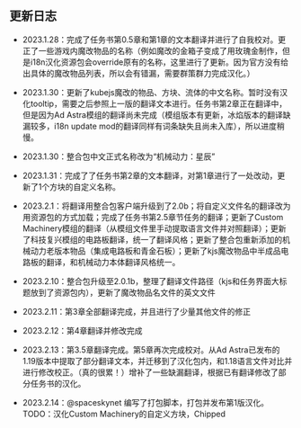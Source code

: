 ## 更新日志

* 2023.1.28：完成了任务书第0.5章和第1章的文本翻译并进行了自我校对。更正了一些游戏内魔改物品的名称（例如魔改的金箱子变成了用玫瑰金制作，但是i18n汉化资源包会override原有的名称，这里进行了更新。因为官方没有给出具体的魔改物品列表，所以会有错漏，需要群策群力完成汉化。）

* 2023.1.30：更新了kubejs魔改的物品、方块、流体的中文名称。暂时没有汉化tooltip，需要之后参照上一版的翻译文本进行。任务书第2章正在翻译中，但是因为Ad Astra模组的翻译尚未完成（模组版本有更新，冰焰版本的翻译缺漏较多，i18n update mod的翻译同样有词条缺失且尚未入库），所以进度稍慢。

* 2023.1.30：整合包中文正式名称改为“机械动力：星辰”

* 2023.1.31：完成了了任务书第2章的文本翻译，对第1章进行了一处改动，更新了1个方块的自定义名称。

* 2023.2.1：将翻译用整合包客户端升级到了2.0b；将自定义文件名的翻译改为用资源包的方式加载；完成了任务书第2.5章节任务的翻译；更新了Custom Machinery模组的翻译（从模组文件里手动提取语言文件并对照翻译）；更新了科技复兴模组的电路板翻译，统一了翻译风格；更新了整合包重新添加的机械动力老版本物品（集成电路板和青金石板）；更新了kjs魔改物品中半成品电路板的翻译，和机械动力本体翻译风格统一。

* 2023.2.10：整合包升级至2.0.1b，整理了翻译文件路径（kjs和任务界面大标题放到了资源包内），更新了魔改物品名文件的英文文件

* 2023.2.11：第3章全部翻译完成，并且进行了少量其他文件的修正

* 2023.2.12：第4章翻译并修改完成

* 2023.2.13：第3.5章翻译完成。第5章再次完成校对。从Ad Astra已发布的1.19版本中提取了部分翻译文本，并迁移到了汉化包内，和1.18语言文件对比并进行修改校正。（真的很累！）增补了一些缺漏翻译，根据已有翻译修改了部分任务书的汉化。

* 2023.2.14：@spaceskynet 编写了打包脚本，打包并发布第1版汉化。TODO：汉化Custom Machinery的自定义方块，Chipped
